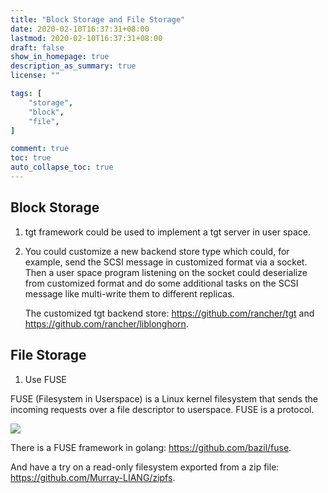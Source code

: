 ```yaml
---
title: "Block Storage and File Storage"
date: 2020-02-10T16:37:31+08:00
lastmod: 2020-02-10T16:37:31+08:00
draft: false
show_in_homepage: true
description_as_summary: true
license: ""

tags: [
    "storage",
    "block",
    "file",
]

comment: true
toc: true
auto_collapse_toc: true
---
```


## Block Storage
1. tgt framework could be used to implement a tgt server in user space.
2. You could customize a new backend store type which could, for example, send the SCSI message in customized format via a socket. Then a user space program listening on the socket could deserialize from customized format and do some additional tasks on the SCSI message like multi-write them to different replicas.
    
    The customized tgt backend store: https://github.com/rancher/tgt and https://github.com/rancher/liblonghorn.



## File Storage

1. Use FUSE

FUSE (Filesystem in Userspace) is a Linux kernel filesystem that  sends the incoming requests over a file descriptor to userspace. FUSE is a protocol.

![](/images/block-storage-file-storage-fuse-diagram.png)

There is a FUSE framework in golang: https://github.com/bazil/fuse.

And have a try on a read-only filesystem exported from a zip file:  https://github.com/Murray-LIANG/zipfs.
